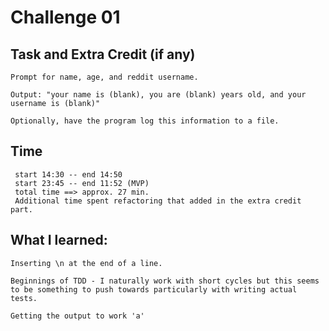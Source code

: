 # Challenge 01
## Task and Extra Credit (if any)
    Prompt for name, age, and reddit username.

    Output: "your name is (blank), you are (blank) years old, and your username is (blank)"

    Optionally, have the program log this information to a file.
## Time
     start 14:30 -- end 14:50
     start 23:45 -- end 11:52 (MVP)
     total time ==> approx. 27 min.
     Additional time spent refactoring that added in the extra credit part.
## What I learned:
    Inserting \n at the end of a line.

    Beginnings of TDD - I naturally work with short cycles but this seems to be something to push towards particularly with writing actual tests.

    Getting the output to work 'a'
